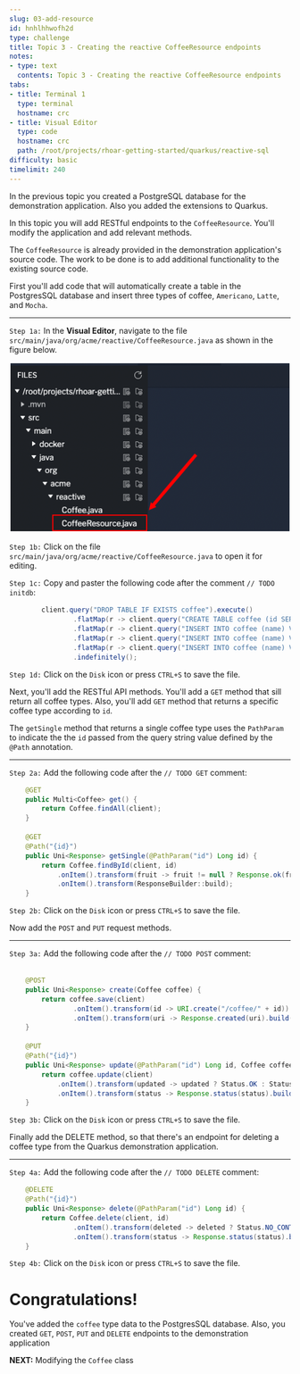 ```yaml
---
slug: 03-add-resource
id: hnhlhhwofh2d
type: challenge
title: Topic 3 - Creating the reactive CoffeeResource endpoints
notes:
- type: text
  contents: Topic 3 - Creating the reactive CoffeeResource endpoints
tabs:
- title: Terminal 1
  type: terminal
  hostname: crc
- title: Visual Editor
  type: code
  hostname: crc
  path: /root/projects/rhoar-getting-started/quarkus/reactive-sql
difficulty: basic
timelimit: 240
---
```

In the previous topic you created a PostgreSQL database for the demonstration application. Also you added the extensions to Quarkus.

In this topic you will add RESTful endpoints to the `CoffeeResource`. You'll modify the application and add relevant methods.

The `CoffeeResource` is already provided in the demonstration application's source code. The work to be done is to add additional functionality to the existing source code.

First you'll add code that will automatically create a table in the PostgresSQL database and insert three types of coffee, `Americano`, `Latte`, and `Mocha`.

----

`Step 1a:` In the **Visual Editor**, navigate to the file `src/main/java/org/acme/reactive/CoffeeResource.java` as shown in the figure below.

![Open Coffee Resource](../assets/open-coffeesource.png)

`Step 1b:` Click on the file `src/main/java/org/acme/reactive/CoffeeResource.java` to open it for editing.

`Step 1c:` Copy and paster the following code after the comment `// TODO initdb`:

```java
        client.query("DROP TABLE IF EXISTS coffee").execute()
                .flatMap(r -> client.query("CREATE TABLE coffee (id SERIAL PRIMARY KEY, name TEXT NOT NULL)").execute())
                .flatMap(r -> client.query("INSERT INTO coffee (name) VALUES ('Americano')").execute())
                .flatMap(r -> client.query("INSERT INTO coffee (name) VALUES ('Latte')").execute())
                .flatMap(r -> client.query("INSERT INTO coffee (name) VALUES ('Mocha')").execute()).await()
                .indefinitely();
```

`Step 1d:` Click on the `Disk` icon or press `CTRL+S` to save the file.

Next, you'll add the RESTful API methods. You'll add a `GET` method that sill return all coffee types. Also, you'll add `GET` method that returns a specific coffee type according to `id`.

The `getSingle` method that returns a single coffee type uses the `PathParam` to indicate the the `id` passed from the query string value defined by the `@Path` annotation.

----

`Step 2a:` Add the following code after the `// TODO GET` comment:

```java
    @GET
    public Multi<Coffee> get() {
        return Coffee.findAll(client);
    }

    @GET
    @Path("{id}")
    public Uni<Response> getSingle(@PathParam("id") Long id) {
        return Coffee.findById(client, id)
            .onItem().transform(fruit -> fruit != null ? Response.ok(fruit) : Response.status(Status.NOT_FOUND))
            .onItem().transform(ResponseBuilder::build);
    }

```

`Step 2b:` Click on the `Disk` icon or press `CTRL+S` to save the file.

Now add the `POST` and `PUT` request methods.

----

`Step 3a:` Add the following code after the `// TODO POST` comment:

```java

    @POST
    public Uni<Response> create(Coffee coffee) {
        return coffee.save(client)
                .onItem().transform(id -> URI.create("/coffee/" + id))
                .onItem().transform(uri -> Response.created(uri).build());
    }

    @PUT
    @Path("{id}")
    public Uni<Response> update(@PathParam("id") Long id, Coffee coffee) {
        return coffee.update(client)
            .onItem().transform(updated -> updated ? Status.OK : Status.NOT_FOUND)
            .onItem().transform(status -> Response.status(status).build());
    }
```

`Step 3b:` Click on the `Disk` icon or press `CTRL+S` to save the file.

Finally add the DELETE method, so that there's an endpoint for deleting a coffee type from the Quarkus demonstration application.

----

`Step 4a:` Add the following code after the `// TODO DELETE` comment:

```java
    @DELETE
    @Path("{id}")
    public Uni<Response> delete(@PathParam("id") Long id) {
        return Coffee.delete(client, id)
                .onItem().transform(deleted -> deleted ? Status.NO_CONTENT : Status.NOT_FOUND)
                .onItem().transform(status -> Response.status(status).build());
    }
```

`Step 4b:` Click on the `Disk` icon or press `CTRL+S` to save the file.

# Congratulations!

You've added the `coffee` type data to the PostgresSQL database. Also, you created `GET`, `POST`, `PUT` and `DELETE` endpoints to the demonstration application

**NEXT:** Modifying the `Coffee` class